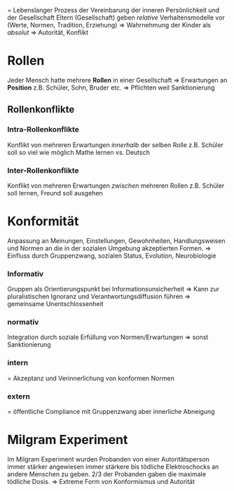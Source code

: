 = Lebenslanger Prozess der Vereinbarung der inneren Persönlichkeit und der Gesellschaft
Eltern (Gesellschaft) geben _relative_ Verhaltensmodelle vor (Werte, Normen, Tradition, Erziehung)
⇒ Wahrnehmung der Kinder als _absolut_ ⇒ Autorität, Konflikt

# Rollen
Jeder Mensch hatte mehrere **Rollen** in einer Gesellschaft ⇒ Erwartungen an **Position**
z.B. Schüler, Sohn, Bruder etc.
⇒ Pflichten weil Sanktionierung
## Rollenkonflikte
### Intra-Rollenkonflikte
Konflikt von mehreren Erwartungen _innerhalb_ der selben Rolle
z.B. Schüler soll so viel wie möglich Mathe lernen vs. Deutsch
### Inter-Rollenkonflikte
Konflikt von mehreren Erwartungen _zwischen_ mehreren Rollen
z.B. Schüler soll lernen, Freund soll ausgehen

# Konformität
Anpassung an Meinungen, Einstellungen, Gewohnheiten, Handlungsweisen und Normen an die in der sozialen Umgebung akzeptierten Formen.
⇒ Einfluss durch Gruppenzwang, sozialen Status, Evolution, Neurobiologie
### Informativ
Gruppen als Orientierungspunkt bei Informationsunsicherheit
⇒ Kann zur pluralistischen Ignoranz und Verantwortungsdiffusion führen ⇒ gemeinsame Unentschlossenheit
### normativ
Integration durch soziale Erfüllung von Normen/Erwartungen ⇒ sonst Sanktionierung

### intern
= Akzeptanz und Verinnerlichung von konformen Normen
### extern
= öffentliche Compliance mit Gruppenzwang aber innerliche Abneigung

# Milgram Experiment
Im Milgram Experiment wurden Probanden von einer Autoritätsperson immer stärker angewiesen immer stärkere bis tödliche Elektroschocks an andere Menschen zu geben. 2/3 der Probanden gaben die maximale tödliche Dosis.
⇒ Extreme Form von Konformismus und Autorität